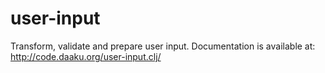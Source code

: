 user-input
==========

Transform, validate and prepare user input. Documentation is available at:
http://code.daaku.org/user-input.clj/
